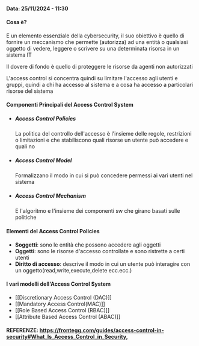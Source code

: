 #### Data: 25/11/2024 - 11:30

#### Cosa è?

E un elemento essenziale della cybersecurity, il suo obiettivo è quello di fornire un meccanismo che permette (autorizza) ad una entità o qualsiasi oggetto di vedere, leggere o scrivere su una determinata risorsa in un sistema IT

Il dovere di fondo è quello di proteggere le risorse da agenti non autorizzati

L'access control si concentra quindi su limitare l'accesso agli utenti e gruppi, quindi a chi ha accesso al sistema e a cosa ha accesso a particolari risorse del sistema

#### Componenti Principali del Access Control System

- ##### Access Control Policies
	La politica del controllo dell'accesso è l'insieme delle regole, restrizioni o limitazioni e che stabiliscono quali risorse un utente può accedere e quali no
- ##### Access Control Model
	Formalizzano il modo in cui si può concedere permessi ai vari utenti nel sistema
- ##### Access Control Mechanism
	E l'algoritmo e l'insieme dei componenti sw che girano basati sulle politiche 

#### Elementi del Access Control Policies

- __Soggetti__: sono le entità che possono accedere agli oggetti
- __Oggetti__: sono le risorse d'accesso controllate e sono ristrette a certi utenti
- __Diritto di accesso__: descrive il modo in cui un utente può interagire con un oggetto(read,write,execute,delete ecc.ecc.)

#### I vari modelli dell'Access Control System
- [[Discretionary Access Control (DAC)]]
- [[Mandatory Access Control(MAC)]]
- [[Role Based Access Control (RBAC)]]
- [[Attribute Based Access Control (ABAC)]]

 #### REFERENZE: https://frontegg.com/guides/access-control-in-security#What_Is_Access_Control_in_Security, 
